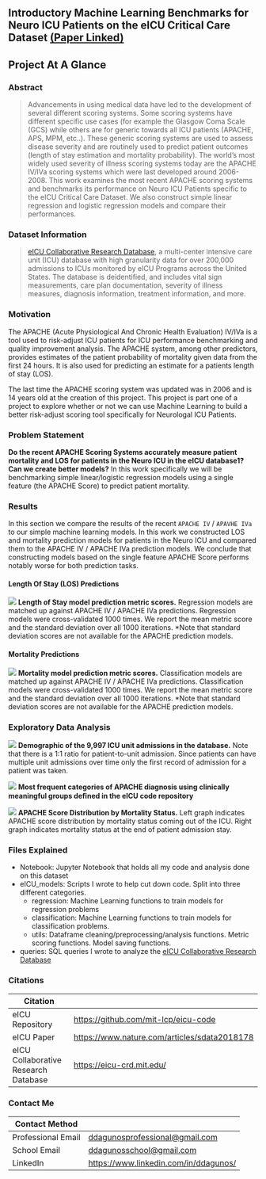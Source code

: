 ## Introductory Machine Learning Benchmarks for Neuro ICU Patients on the eICU Critical Care Dataset [(Paper Linked)](https://github.com/darwin-a/PersonalProjects/blob/master/Personal%20Programming%20Projects/Python/Data%20Science/eICU/Project%201/Introductory%20Machine%20Learning%20Benchmarks%20for%20Neuro%20ICU%20Patients%20on%20the%20eICU%20Critical%20Care%20Dataset.pdf)

## Project At A Glance

### Abstract

> Advancements in using medical data have led to the development of several different scoring systems. Some scoring systems have different specific use cases (for example the Glasgow Coma Scale (GCS) while others are for generic towards all ICU patients (APACHE, APS, MPM, etc..). These generic scoring systems are used to assess disease severity and are routinely used to predict patient outcomes (length of stay estimation and mortality probability). The world’s most widely used severity of illness scoring systems today are the APACHE IV/IVa scoring systems which were last developed around 2006-2008. This work examines the most recent APACHE scoring systems and benchmarks its performance on Neuro ICU Patients specific to the eICU Critical Care Dataset. We also construct simple linear regression and logistic regression models and compare their performances.

### Dataset Information

> [eICU Collaborative Research Database](https://eicu-crd.mit.edu/), a multi-center intensive care unit (ICU) database with high granularity data for over 200,000 admissions to ICUs monitored by eICU Programs across the United States. The database is deidentified, and includes vital sign measurements, care plan documentation, severity of illness measures, diagnosis information, treatment information, and more. 

### **Motivation** 

The APACHE (Acute Physiological And Chronic Health Evaluation) IV/IVa is a tool used to risk-adjust ICU patients for ICU performance benchmarking and quality improvement analysis. The APACHE system, among other predictors, provides estimates of the patient probability of mortality given data from the first 24 hours. It is also used for predicting an estimate for a patients length of stay (LOS).

The last time the APACHE scoring system was updated was in 2006 and is 14 years old at the creation of this project. This project is part one of a project to explore whether or not we can use Machine Learning to build a better risk-adjust scoring tool specifically for Neurologal ICU Patients.

### **Problem Statement** 

**Do the recent APACHE Scoring Systems accurately measure patient mortality and LOS for patients in the Neuro ICU in the eICU database1? Can we create better models?** In this work specifically we will be benchmarking simple linear/logistic regression models using a single feature (the APACHE Score) to predict patient mortality.

### Results

In this section we compare the results of the recent `APACHE IV` / `APAVHE IVa` to our simple machine learning models. In this work we constructed LOS and mortality prediction models for patients in the Neuro ICU and compared them to the APACHE IV / APACHE IVa prediction models. We conclude that constructing models based on the single feature APACHE Score performs notably worse for both prediction tasks. 

#### Length Of Stay (LOS) Predictions

![](https://raw.githubusercontent.com/darwin-a/PersonalProjects/master/Personal%20Programming%20Projects/Python/Data%20Science/eICU/Project%201/graphs/LOS.png)
**Length of Stay model prediction metric scores.** Regression models are matched up against APACHE IV / APACHE IVa predictions. Regression models were cross-validated 1000 times. We report the mean metric score and the standard deviation over all 1000 iterations. \*Note that standard deviation scores are not available for the APACHE prediction models.

#### Mortality Predictions

![](https://raw.githubusercontent.com/darwin-a/PersonalProjects/master/Personal%20Programming%20Projects/Python/Data%20Science/eICU/Project%201/graphs/MORT.png)
**Mortality model prediction metric scores.** Classification models are matched up against APACHE IV / APACHE IVa predictions. Classification models were cross-validated 1000 times. We report the mean metric score and the standard deviation over all 1000 iterations. \*Note that standard deviation scores are not available for the APACHE prediction models.

### Exploratory Data Analysis

![](https://raw.githubusercontent.com/darwin-a/PersonalProjects/master/Personal%20Programming%20Projects/Python/Data%20Science/eICU/Project%201/graphs/DEMOGRAPHICS.png)
**Demographic of the 9,997 ICU unit admissions in the database.** Note that there is a 1:1 ratio for patient-to-unit admission. Since patients can have multiple unit admissions over time only the first record of admission for a patient was taken.
  
![](https://github.com/darwin-a/PersonalProjects/blob/master/Personal%20Programming%20Projects/Python/Data%20Science/eICU/Project%201/graphs/DIAGNOSIS.png)
**Most frequent categories of APACHE diagnosis using clinically meaningful groups deﬁned in the eICU code repository**

![](https://raw.githubusercontent.com/darwin-a/PersonalProjects/b9820671f2c13d9bf1c3a8857254dabecbdefabf/Personal%20Programming%20Projects/Python/Data%20Science/eICU/Project%201/graphs/KDE%20Apache.svg)
**APACHE Score Distribution by Mortality Status.** Left graph indicates APACHE score distribution by mortality status coming out of the ICU. Right graph indicates mortality status at the end of patient admission stay. 

### Files Explained

- Notebook: Jupyter Notebook that holds all my code and analysis done on this dataset
- eICU_models: Scripts I wrote to help cut down code. Split into three different categories.
  - regression: Machine Learning functions to train models for regression problems
  - classification: Machine Learning functions to train models for classification problems.
  - utils: Dataframe cleaning/preprocessing/analysis functions. Metric scoring functions. Model saving functions.
- queries: SQL queries I wrote to analyze the [eICU Collaborative Research Database](https://eicu-crd.mit.edu/)

### Citations

| Citation |  |
| --- | --- |
| eICU Repository | https://github.com/mit-lcp/eicu-code |
| eICU Paper | https://www.nature.com/articles/sdata2018178 |
| eICU Collaborative Research Database | https://eicu-crd.mit.edu/ |

### Contact Me

| Contact Method |  |
| --- | --- |
| Professional Email | ddagunosprofessional@gmail.com |
| School Email | ddagunosschool@gmail.com |
| LinkedIn | https://www.linkedin.com/in/ddagunos/ |
